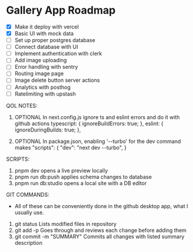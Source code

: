 # Gallery App Roadmap

 - [x] Make it deploy with vercel
 - [x] Basic UI with mock data
 - [ ] Set up proper postgres database
 - [ ] Connect database with UI
 - [ ] Implement authentication with clerk
 - [ ] Add image uploading
 - [ ] Error handling with sentry
 - [ ] Routing image page
 - [ ] Image delete button server actions
 - [ ] Analytics with posthog
 - [ ] Ratelimiting with upstash

QOL NOTES:
1. OPTIONAL In next.config.js ignore ts and eslint errors and do it with github actions 
    typescript: {
        ignoreBuildErrors: true;
    },
    eslint: {
        ignoreDuringBuilds: true;
    },

2. OPTIONAL In package.json, enabling '--turbo' for the dev command makes 
  "scripts": {
    "dev": "next dev --turbo",
  }

SCRIPTS:
1. pnpm dev
    opens a live preview locally
2. pnpm run db:push 
    applies schema changes to database
3. pnpm run db:studio
    opens a local site with a DB editor


GIT COMMANDS:
* All of these can be conveniently done in the github desktop app, what I usually use.
1. git status
    Lists modified files in repository
2. git add -p
    Goes through and reviews each change before adding them
3. git commit -m "SUMMARY"
    Commits all changes with listed summary description